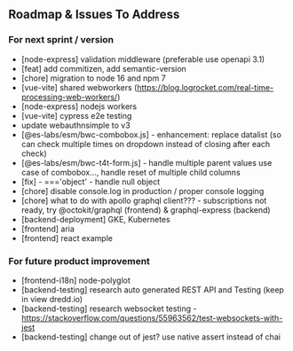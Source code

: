 ## Roadmap & Issues To Address

### For next sprint / version
- [node-express] validation middleware (preferable use openapi 3.1)
- [feat] add commitizen, add semantic-version
- [chore] migration to node 16 and npm 7
- [vue-vite] shared webworkers (https://blog.logrocket.com/real-time-processing-web-workers/)
- [node-express] nodejs workers
- [vue-vite] cypress e2e testing
- update webauthnsimple to v3
- [@es-labs/esm/bwc-combobox.js] - enhancement: replace datalist (so can check multiple times on dropdown instead of closing after each check)
- [@es-labs/esm/bwc-t4t-form.js] - handle multiple parent values use case of combobox..., handle reset of multiple child columns
- [fix] - ==='object' - handle null object
- [chore] disable console.log in production / proper console logging
- [chore] what to do with apollo graphql client??? - subscriptions not ready, try @octokit/graphql (frontend) & graphql-express (backend)
- [backend-deployment] GKE, Kubernetes
- [frontend] aria
- [frontend] react example

### For future product improvement
- [frontend-i18n] node-polyglot
- [backend-testing] research auto generated REST API and Testing (keep in view dredd.io)
- [backend-testing] research websocket testing - https://stackoverflow.com/questions/55963562/test-websockets-with-jest
- [backend-testing] change out of jest? use native assert instead of chai
